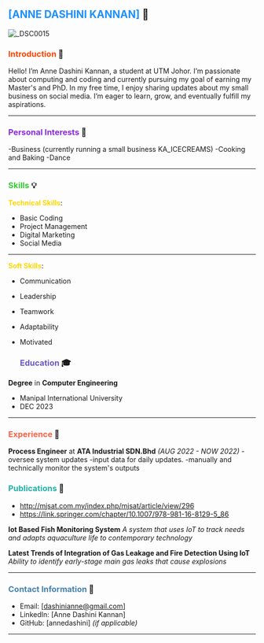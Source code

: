 ## **<span style="color:#1E90FF">[ANNE DASHINI KANNAN]</span>** 📛

![_DSC0015](https://github.com/user-attachments/assets/1e0ed151-6247-4854-a1a4-2a3c8a8959a2)


### **<span style="color:#FF4500">Introduction</span>** 👋
Hello! I’m Anne Dashini Kannan, a student at UTM Johor. I’m passionate about computing and coding and currently pursuing my goal of earning my Master's and PhD. In my free time, I enjoy sharing updates about my small business on social media. I’m eager to learn, grow, and eventually fulfill my aspirations.


---
### **<span style="color:#8A2BE2">Personal Interests</span>** 🌟
-Business (currently running a small business KA_ICECREAMS)
-Cooking and Baking
-Dance

---
### **<span style="color:#32CD32">Skills</span>** 💡
**<span style="color:#FFD700">Technical Skills</span>**:
- Basic Coding
- Project Management
- Digital Marketing
- Social Media

---

**<span style="color:#FFD700">Soft Skills</span>**:
- Communication
- Leadership
- Teamwork
- Adaptability
- Motivated

  ### **<span style="color:#6A5ACD">Education</span>** 🎓
**Degree** in **Computer Engineering**
- Manipal International University
- DEC 2023

---


### **<span style="color:#FF6347">Experience</span>** 👔
**Process Engineer** at **ATA Industrial SDN.Bhd** *(AUG 2022 - NOW 2022)*
-oversee system updates 
-input data for daily updates.
-manually and technically monitor the system's outputs

### **<span style="color:#20B2AA">Publications</span>** 📂
- http://mjsat.com.my/index.php/mjsat/article/view/296
- https://link.springer.com/chapter/10.1007/978-981-16-8129-5_86


**Iot Based Fish Monitoring System**
*A system that uses IoT to track needs and adapts aquaculture life to contemporary technology*

**Latest Trends of Integration of Gas Leakage and Fire Detection Using IoT**
*Ability to identify early-stage main gas leaks that cause explosions*


---


### **<span style="color:#4682B4">Contact Information</span>** 📧
- Email: [dashinianne@gmail.com]
- LinkedIn: [Anne Dashini Kannan]
- GitHub: [annedashini] *(if applicable)*

---



